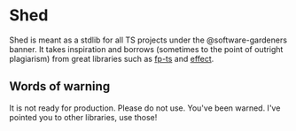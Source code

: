 # Shed

Shed is meant as a stdlib for all TS projects under the @software-gardeners banner.
It takes inspiration and borrows (sometimes to the point of outright plagiarism) from great libraries such as [fp-ts](https://gcanti.github.io/fp-ts/) and [effect](https://www.effect.website).

## Words of warning

It is not ready for production. Please do not use. You've been warned. I've pointed you to other libraries, use those!
